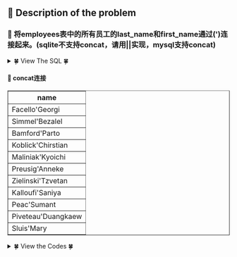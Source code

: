 ## &#128044; Description of the problem


### &#127800; 将employees表中的所有员工的last_name和first_name通过(')连接起来。(sqlite不支持concat，请用||实现，mysql支持concat)


<details>
<summary>&#127808; View The SQL &#127808;</summary>

```sql
create table emp_bonus(
emp_no int not null,
btype smallint not null);
CREATE TABLE `salaries` (
`emp_no` int(11) NOT NULL,
`salary` int(11) NOT NULL,
`from_date` date NOT NULL,
`to_date` date NOT NULL, PRIMARY KEY (`emp_no`,`from_date`)); 
  
INSERT INTO emp_bonus VALUES (10001,1);
INSERT INTO salaries VALUES(10001,85097,'2001-06-22','2002-06-22');
INSERT INTO salaries VALUES(10001,88958,'2002-06-22','9999-01-01');
```
</details>


#### &#127800; concat连接

<table align="center" border="1" cellpadding="2" cellspacing="0">  <tbody>   <tr>    <th>     name    </th>   </tr>  </tbody>  <tbody>   <tr>    <td>     Facello'Georgi    </td>   </tr>   <tr>    <td>     Simmel'Bezalel    </td>   </tr>   <tr>    <td>     Bamford'Parto    </td>   </tr>   <tr>    <td>     Koblick'Chirstian    </td>   </tr>   <tr>    <td>     Maliniak'Kyoichi    </td>   </tr>   <tr>    <td>     Preusig'Anneke    </td>   </tr>   <tr>    <td>     Zielinski'Tzvetan    </td>   </tr>   <tr>    <td>     Kalloufi'Saniya    </td>   </tr>   <tr>    <td>     Peac'Sumant    </td>   </tr>   <tr>    <td>     Piveteau'Duangkaew    </td>   </tr>   <tr>    <td>     Sluis'Mary    </td>   </tr>  </tbody> </table>

<details>
<summary>&#127808; View the Codes &#127808;</summary>
  
```sql
select concat_ws("'", last_name, first_name) as Name
from employees

# select concat(last_name, "'", first_name) as name
#  from employees;
```
</details>

